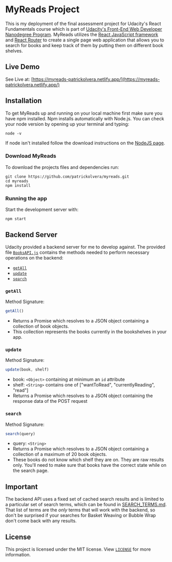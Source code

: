# MyReads Project

This is my deployment of the final assessment project for Udacity's React Fundamentals course which is part of [Udacity's Front-End Web Developer Nanodegree Program](https://www.udacity.com/course/front-end-web-developer-nanodegree--nd001). MyReads utilizes the [React JavaScript framework](https://github.com/facebook/react) and [React Router](https://github.com/ReactTraining/react-router) to create a single page web application that allows you to search for books and keep track of them by putting them on different book shelves.

## Live Demo

See Live at: [https://myreads-patrickolvera.netlify.app/](https://myreads-patrickolvera.netlify.app/)

## Installation

To get MyReads up and running on your local machine first make sure you have npm installed. Npm installs automatically with Node.js. You can check your node version by opening up your terminal and typing:

    node -v

If node isn't installed follow the download instructions on the [NodeJS page](https://github.com/nodejs/node#download).

### Download MyReads

To download the projects files and dependencies run:

    git clone https://github.com/patrickolvera/myreads.git
    cd myreads
    npm install

### Running the app

Start the development server with:

    npm start

## Backend Server

Udacity provided a backend server for me to develop against. The provided file [`BooksAPI.js`](src/BooksAPI.js) contains the methods needed to perform necessary operations on the backend:

* [`getAll`](#getall)
* [`update`](#update)
* [`search`](#search)

### `getAll`

Method Signature:

```js
getAll()
```

* Returns a Promise which resolves to a JSON object containing a collection of book objects.
* This collection represents the books currently in the bookshelves in your app.

### `update`

Method Signature:

```js
update(book, shelf)
```

* book: `<Object>` containing at minimum an `id` attribute
* shelf: `<String>` contains one of ["wantToRead", "currentlyReading", "read"]
* Returns a Promise which resolves to a JSON object containing the response data of the POST request

### `search`

Method Signature:

```js
search(query)
```

* query: `<String>`
* Returns a Promise which resolves to a JSON object containing a collection of a maximum of 20 book objects.
* These books do not know which shelf they are on. They are raw results only. You'll need to make sure that books have the correct state while on the search page.

## Important
The backend API uses a fixed set of cached search results and is limited to a particular set of search terms, which can be found in [SEARCH_TERMS.md](SEARCH_TERMS.md). That list of terms are the _only_ terms that will work with the backend, so don't be surprised if your searches for Basket Weaving or Bubble Wrap don't come back with any results.

## License

This project is licensed under the MIT license. View [`LICENSE`](LICENSE) for more information.
